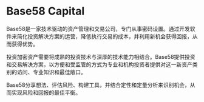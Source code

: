 # Base58 Capital

Base58是一家技术驱动的资产管理和交易公司，专门从事密码设置。通过开发软件来简化投资解决方案的运营，降低执行交易的成本，并利用新机会获得回报，从而获得优势。

投资加密资产需要将成熟的投资技术与深厚的技术能力相结合。Base58提供投资和交易解决方案，以方便和受监管的方式为专业和机构投资者提供对这一新资产类别的访问、专业知识和最佳敞口。

Base58分享想法、评估风险、构建工具，并结合定性和定量分析来识别机会，从而实现风险和回报的最佳平衡。
